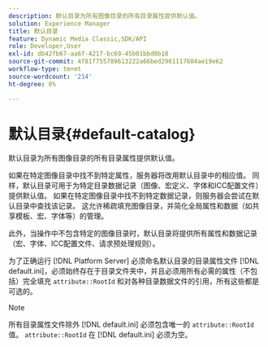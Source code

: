 ```yaml
---
description: 默认目录为所有图像目录的所有目录属性提供默认值。
solution: Experience Manager
title: 默认目录
feature: Dynamic Media Classic,SDK/API
role: Developer,User
exl-id: db42fb67-aa6f-4217-bc69-45b01bbd0b10
source-git-commit: 4f81f755789613222a66bed2961117604ae19e62
workflow-type: tm+mt
source-wordcount: '214'
ht-degree: 0%

---
```


# 默认目录{#default-catalog}

默认目录为所有图像目录的所有目录属性提供默认值。

如果在特定图像目录中找不到特定属性，服务器将改用默认目录中的相应值。 同样，默认目录可用于为特定目录数据记录（图像、宏定义、字体和ICC配置文件）提供默认值。 如果在特定图像目录中找不到特定数据记录，则服务器会尝试在默认目录中查找该记录。 这允许稀疏填充图像目录，并简化全局属性和数据（如共享模板、宏、字体等）的管理。

此外，当操作中不包含特定的图像目录时，默认目录将提供所有属性和数据记录（宏、字体、ICC配置文件、请求预处理规则）。

为了正确运行 [!DNL Platform Server] 必须命名默认目录的目录属性文件 [!DNL default.ini]，必须始终存在于目录文件夹中，并且必须用所有必需的属性（不包括）完全填充 `attribute::RootId` 和对各种目录数据文件的引用，所有这些都是可选的。

>[!NOTE]
>
>所有目录属性文件除外 [!DNL default.ini] 必须包含唯一的 `attribute::RootId` 值。 `attribute::RootId` 在 [!DNL default.ini] 必须为空。
